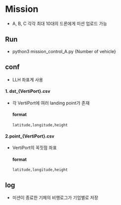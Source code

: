 # Mission

- A, B, C 각각 최대 10대의 드론에게 미션 업로드 가능

## Run

- python3 mission_control_A.py {Number of vehicle}

## conf

- LLH 좌표계 사용

#### 1. dst_{VertiPort}.csv

- 각 VertiPort에 여러 landing point가 존재
    #### format
    ```csv
    latitude,longitude,height
    ```
  
#### 2.point_{VertiPort}.csv 

- VertiPort의 꼭짓점 좌표 
  #### format
    ```csv
    latitude,longitude,height
    ```

## log
- 미션이 종료한 기체의 비행로그가 기업별로 저장